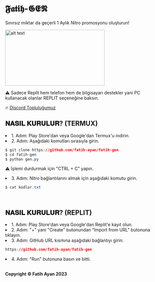 # 𝕱𝖆𝖙𝖎𝖍-𝕲𝕰𝕹
Sınırsız miktar da geçerli 1 Aylık Nitro promosyonu oluşturun!

<img src="https://media.discordapp.net/attachments/1180606718187683933/1189533068621516800/158b886aca8ce4421934166eed498481.gif?ex=659e8200&is=658c0d00&hm=dbc83f07ea43a8deacad1a3e9aadae1a0d163157e07e6fe67ce4177a2793e275&" alt="alt text" width="320" height="180">

⚠️ Sadece Replit hem telefon hem de bilgisayarı destekler yani PC kullanacak olanlar REPLIT seçeneğine baksın.

🔥 [Discord Topluluğumuz](https://discord.gg/EFW8eM3e8G)

## 𝐍𝐀𝐒𝐈𝐋 𝐊𝐔𝐑𝐔𝐋𝐔𝐑? (TERMUX)
<li>1. Adım: Play Store'dan veya Google'dan Termux'u indirin.</li>
<li>2. Adım: Aşağıdaki komutları sırasıyla girin.</li>

```css
$ git clone https://github.com/fatih-ayan/fatih-gen
$ cd fatih-gen
$ python gen.py
```

⚠️ İşlemi durdurmak için "CTRL + C" yapın.

<li>3. Adım: Nitro bağlantılarını almak için aşağıdaki komutu girin.</li>

```css
$ cat kodlar.txt
```
‎
## 𝐍𝐀𝐒𝐈𝐋 𝐊𝐔𝐑𝐔𝐋𝐔𝐑? (REPLIT)
<li>1. Adım: Play Store'dan veya Google'dan Replit'e kayıt olun.</li>
<li>2. Adım: "+" yani "Create" butonundan “Import from URL" butonuna tıklayın.</li>
<li>3. Adım: GitHub URL kısmına aşağıdaki bağlantıyı girin:</li>

```css
https://github.com/fatih-ayan/fatih-gen
```
<li>4. Adım: "Run" butonuna basın ve bitti.</li>
<br>
<b>
<p>Copyright © Fatih Ayan 2023</p>

